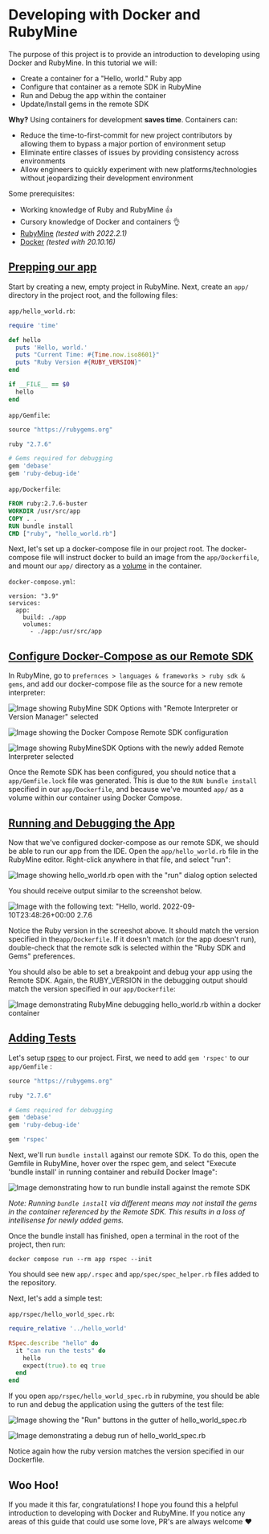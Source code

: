 # Developing with Docker and RubyMine

The purpose of this project is to provide an introduction to developing using Docker and RubyMine.  In this tutorial we will:

* Create a container for a "Hello, world." Ruby app
* Configure that container as a remote SDK in RubyMine
* Run and Debug the app within the container
* Update/Install gems in the remote SDK

**Why?** Using containers for development **saves time**.  Containers can:

* Reduce the time-to-first-commit for new project contributors by allowing them to bypass a major portion of environment setup
* Eliminate entire classes of issues by providing consistency across environments
* Allow engineers to quickly experiment with new platforms/technologies without jeopardizing their development environment


Some prerequisites:
* Working knowledge of Ruby and RubyMine :thumbsup:
* Cursory knowledge of Docker and containers :ok_hand:
* [RubyMine](https://www.jetbrains.com/ruby/) _(tested with 2022.2.1)_
* [Docker](https://www.docker.com/) _(tested with 20.10.16)_


## [Prepping our app](https://github.com/reyesml/docker-rubymine-demo/commit/6cc7b90978b020477b920119111b317b204988d4)

Start by creating a new, empty project in RubyMine.  Next, create an `app/` directory in the project root, and the following files:

`app/hello_world.rb`:
```ruby
require 'time'

def hello
  puts 'Hello, world.'
  puts "Current Time: #{Time.now.iso8601}"
  puts "Ruby Version #{RUBY_VERSION}"
end

if __FILE__ == $0
  hello
end
```


`app/Gemfile`:
```ruby
source "https://rubygems.org"

ruby "2.7.6"

# Gems required for debugging
gem 'debase'
gem 'ruby-debug-ide'
```

`app/Dockerfile`:
```dockerfile
FROM ruby:2.7.6-buster
WORKDIR /usr/src/app
COPY . .
RUN bundle install
CMD ["ruby", "hello_world.rb"]
```

Next, let's set up a docker-compose file in our project root.  The docker-compose file will instruct docker to build an image from the `app/Dockerfile`, and mount our `app/` directory as a [volume](https://docs.docker.com/storage/volumes/) in the container.

`docker-compose.yml`:
```
version: "3.9"
services:
  app:
    build: ./app
    volumes:
      - ./app:/usr/src/app
```


## [Configure Docker-Compose as our Remote SDK](https://github.com/reyesml/docker-rubymine-demo/commit/8f1f34bdd388562c1b71ebd1ef286c25fef841ac)
In RubyMine, go to `prefernces > languages & frameworks > ruby sdk & gems`, and add our docker-compose file as the source for a new remote interpreter:

![Image showing RubyMine SDK Options with "Remote Interpreter or Version Manager" selected](images/adding_sdk_01.jpg?raw=true "SDK Options")

![Image showing the Docker Compose Remote SDK configuration](images/adding_sdk_02.jpg "Docker Compose Remote SDK")

![Image showing RubyMineSDK Options with the newly added Remote Interpreter selected](images/adding_sdk_03.jpg)

Once the Remote SDK has been configured, you should notice that a `app/Gemfile.lock` file was generated.  This is due to the `RUN bundle install` specified in our `app/Dockerfile`, and because we've mounted `app/` as a volume within our container using Docker Compose.



## [Running and Debugging the App](https://github.com/reyesml/docker-rubymine-demo/commit/19f8d746e46cb28d1b36d75f01685ef891f68995)

Now that we've configured docker-compose as our remote SDK, we should be able to run our app from the IDE.  Open the `app/hello_world.rb` file in the RubyMine editor.  Right-click anywhere in that file, and select "run":

![Image showing hello_world.rb open with the "run" dialog option selected](images/running_app_01.jpg)

You should receive output similar to the screenshot below.

![Image with the following text: "Hello, world. <br> 2022-09-10T23:48:26+00:00 <br> 2.7.6](images/running_app_02.jpg)

Notice the Ruby version in the screeshot above.  It should match the version specified in the`app/Dockerfile`.  If it doesn't match (or the app doesn't run), double-check that the remote sdk is selected within the "Ruby SDK and Gems" preferences.

You should also be able to set a breakpoint and debug your app using the Remote SDK.  Again, the RUBY_VERSION in the debugging output should match the version specified in our `app/Dockerfile`:

![Image demonstrating RubyMine debugging hello_world.rb within a docker container](images/debugging_app_01.jpg)



## [Adding Tests](https://github.com/reyesml/docker-rubymine-demo/commit/65ba4844b0355220a0db607140a5247adbe5ff98)

Let's setup [rspec](https://rspec.info/) to our project.  First, we need to add `gem 'rspec'` to our `app/Gemfile` :

```ruby
source "https://rubygems.org"

ruby "2.7.6"

# Gems required for debugging
gem 'debase'
gem 'ruby-debug-ide'

gem 'rspec'
```

Next, we'll run `bundle install` against our remote SDK.  To do this, open the Gemfile in RubyMine, hover over the rspec gem, and select "Execute 'bundle install' in running container and rebuild Docker Image":

![Image demonstrating how to run bundle install against the remote SDK](images/adding_tests_01.jpg)

_Note: Running `bundle install` via different means may not install the gems in the container referenced by the Remote SDK.  This results in a loss of intellisense for newly added gems._

Once the bundle install has finished, open a terminal in the root of the project, then run:

`docker compose run --rm app rspec --init`

You should see new `app/.rspec` and `app/spec/spec_helper.rb` files added to the repository.

Next, let's add a simple test:

`app/rspec/hello_world_spec.rb`:
```ruby
require_relative '../hello_world'

RSpec.describe "hello" do
  it "can run the tests" do
    hello
    expect(true).to eq true
  end
end
```

If you open `app/rspec/hello_world_spec.rb` in rubymine, you should be able to run and debug the application using the gutters of the test file:

![Image showing the "Run" buttons in the gutter of hello_world_spec.rb](images/adding_tests_02.jpg)

![Image demonstrating a debug run of hello_world_spec.rb](images/adding_tests_03.jpg)

Notice again how the ruby version matches the version specified in our Dockerfile.



## Woo Hoo!

If you made it this far, congratulations! I hope you found this a helpful introduction to developing with Docker and RubyMine.  If you notice any areas of this guide that could use some love, PR's are always welcome :heart:

